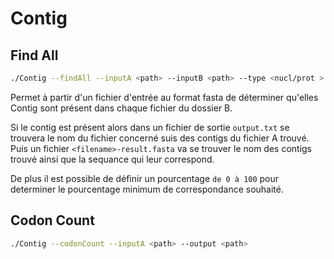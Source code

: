 # Contig

## Find All

```bash
./Contig --findAll --inputA <path> --inputB <path> --type <nucl/prot > [--output <path>] [--accept <percentage>]
```

Permet à partir d'un fichier d'entrée au format fasta de déterminer qu'elles
Contig sont présent dans chaque fichier du dossier B.

Si le contig est présent
alors dans un fichier de sortie `output.txt` se trouvera le nom du fichier
concerné suis des contigs du fichier A trouvé. Puis un fichier
`<filename>-result.fasta` va se trouver le nom des contigs trouvé ainsi que la
sequance qui leur correspond.

De plus il est possible de définir un pourcentage `de 0 à 100` pour determiner
le pourcentage minimum de correspondance souhaité.

## Codon Count

```bash
./Contig --codonCount --inputA <path> --output <path>
```
